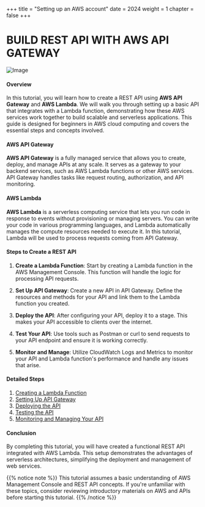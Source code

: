 +++
title = "Setting up an AWS account"
date = 2024
weight = 1
chapter = false
+++

# BUILD REST API WITH AWS API  GATEWAY
![Image](../../images/0_overview.png)

#### Overview
In this tutorial, you will learn how to create a REST API using **AWS API Gateway** and **AWS Lambda**. We will walk you through setting up a basic API that integrates with a Lambda function, demonstrating how these AWS services work together to build scalable and serverless applications. This guide is designed for beginners in AWS cloud computing and covers the essential steps and concepts involved.
#### AWS API Gateway
**AWS API Gateway** is a fully managed service that allows you to create, deploy, and manage APIs at any scale. It serves as a gateway to your backend services, such as AWS Lambda functions or other AWS services. API Gateway handles tasks like request routing, authorization, and API monitoring.

#### AWS Lambda
**AWS Lambda** is a serverless computing service that lets you run code in response to events without provisioning or managing servers. You can write your code in various programming languages, and Lambda automatically manages the compute resources needed to execute it. In this tutorial, Lambda will be used to process requests coming from API Gateway.

#### Steps to Create a REST API

1. **Create a Lambda Function**: Start by creating a Lambda function in the AWS Management Console. This function will handle the logic for processing API requests.

2. **Set Up API Gateway**: Create a new API in API Gateway. Define the resources and methods for your API and link them to the Lambda function you created.

3. **Deploy the API**: After configuring your API, deploy it to a stage. This makes your API accessible to clients over the internet.

4. **Test Your API**: Use tools such as Postman or curl to send requests to your API endpoint and ensure it is working correctly.

5. **Monitor and Manage**: Utilize CloudWatch Logs and Metrics to monitor your API and Lambda function's performance and handle any issues that arise.

#### Detailed Steps

1. [Creating a Lambda Function](1-create-lambda-function/)
2. [Setting Up API Gateway](2-setup-api-gateway/)
3. [Deploying the API](3-deploy-api/)
4. [Testing the API](4-test-api/)
5. [Monitoring and Managing Your API](5-monitor-api/)

#### Conclusion
By completing this tutorial, you will have created a functional REST API integrated with AWS Lambda. This setup demonstrates the advantages of serverless architectures, simplifying the deployment and management of web services.

{{% notice note %}}
This tutorial assumes a basic understanding of AWS Management Console and REST API concepts. If you're unfamiliar with these topics, consider reviewing introductory materials on AWS and APIs before starting this tutorial.
{{% /notice %}}